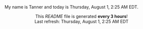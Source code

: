 My name is Tanner and today is Thursday, August 1, 2:25 AM EDT.

<p align="center">This <i>README</i> file is generated <b>every 3 hours</b>!</br>Last refresh: Thursday, August 1, 2:25 AM EDT<br /></p>
